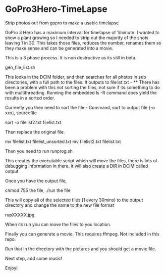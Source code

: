 # GoPro3Hero-TimeLapse
Strip photos out from gopro to make a usable timelapse

GoPro 3 Hero has a maximum interval for timelapse of 1/minute. I wanted to show a plant growing so I needed to strip out the majority of the shots leaving 1 in 30. This takes those files, reduces the number, renames them so they make sense and can be generated into a movie.

This is a 3 phase process. It is non destructive as its still in beta.

gen_file_list.sh

This looks in the DCIM folder, and then searches for all photos in sub directories, with a full path to the files. It outputs to filelist.txt - ** There has been a problem with this not sorting the files, not sure if its something to do with multithreading. Running the embedded ls -R command does yield the results in a sorted order.

Currently you then need to sort the file - Command, sort to output file (-o xxx), sourcefile

sort -o filelist2.txt filelist.txt  

Then replace the original file.

mv filelist.txt filelist_unsorted.txt
mv filelist2.txt filelist.txt

Then you need to run runprog.sh

This creates the executable script which will move the files, there is lots of debugging information in there. It will also create a DIR in DCIM called output

Once you have the output file,

chmod 755 the file, 
./run the file

This will copy all of the selected files (1 every 30mins) to the output directory and change the name to the new file format

rupXXXXX.jpg

When its run you can move the files to you location. 

Finally you can generate a movie, This requires ffmpeg. Not included in this repo. 

Run that in the directory with the pictures and you should get a movie file.

Next step, add some music!

Enjoy!
